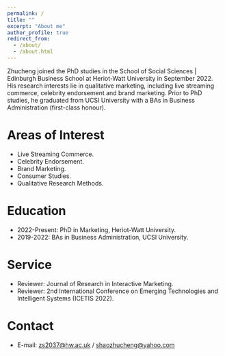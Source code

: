 ```yaml
---
permalink: /
title: ""
excerpt: "About me"
author_profile: true
redirect_from: 
  - /about/
  - /about.html
---
```


Zhucheng joined the PhD studies in the School of Social Sciences | Edinburgh Business School at Heriot-Watt University in September 2022.
His research interests lie in qualitative marketing, including live streaming commerce, celebrity endorsement and brand marketing.
Prior to PhD studies, he graduated from UCSI University with a BAs in Business Administration (first-class honour).


Areas of Interest
======
- Live Streaming Commerce.
- Celebrity Endorsement.
- Brand Marketing.
- Consumer Studies.
- Qualitative Research Methods.

Education
======
- 2022-Present: PhD in Marketing, Heriot-Watt University.
- 2019-2022: BAs in Business Administration, UCSI University.

Service
======
- Reviewer: Journal of Research in Interactive Marketing.
- Reviewer: 2nd International Conference on Emerging Technologies and Intelligent Systems (ICETIS 2022).


Contact
======
- E-mail: zs2037@hw.ac.uk / shaozhucheng@yahoo.com

